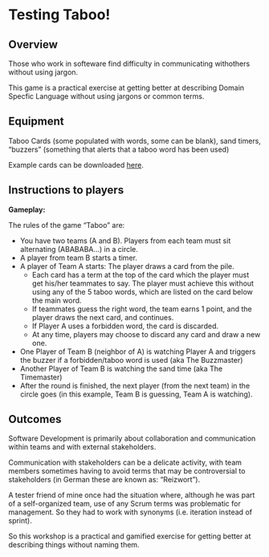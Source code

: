 # Testing Taboo!

## Overview

Those who work in softeware find difficulty in communicating withothers without using jargon. 

This game is a practical exercise at getting better at describing Domain Specfic Language without using jargons or common terms.


## Equipment

Taboo Cards (some populated with words, some can be blank), sand timers, “buzzers” (something that alerts that a taboo word has been used)

Example cards can be downloaded [here](https://drive.google.com/open?id=0B3E1sKJ8quaCbE1LdjYwaVlYWU0).

## Instructions to players

**Gameplay:** 

The rules of the game “Taboo” are: 
* You have two teams (A and B). Players from each team must sit alternating (ABABABA…) in a circle.
* A player from team B starts a timer.
* A player of Team A starts: The player draws a card from the pile. 
  *  Each card has a term at the top of the card which the player must get his/her teammates to say. The player must achieve this without using any of the 5 taboo words, which are listed on the card below the main word. 
  * If teammates guess the right word, the team earns 1 point, and the player draws the next card, and continues. 
  * If Player A uses a forbidden word, the card is discarded. 
  * At any time, players may choose to discard any card and draw a new one. 
* One Player of Team B (neighbor of A) is watching Player A and triggers the buzzer if a forbidden/taboo word is used (aka The Buzzmaster)
* Another Player of Team B is watching the sand time (aka The Timemaster)
* After the round is finished, the next player (from the next team) in the circle goes (in this example, Team B is guessing, Team A is watching).

## Outcomes
Software Development is primarily about collaboration and communication within teams and with external stakeholders. 

Communication with stakeholders can be a delicate activity, with team members sometimes having to avoid terms that may be controversial to stakeholders (in German these are known as: “Reizwort”). 

A tester friend of mine once had the situation where, although he was part of a self-organized team, use of any Scrum terms was problematic for management. So they had to work with synonyms (i.e. iteration instead of sprint). 

So this workshop is a practical and gamified exercise for getting better at describing things without naming them.
